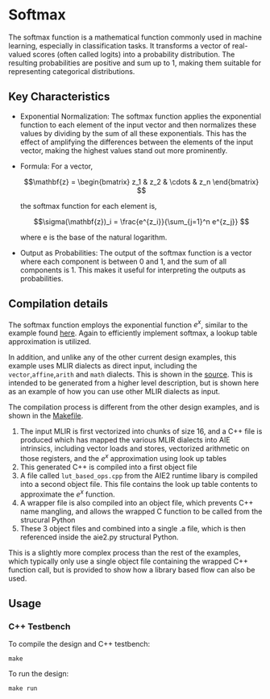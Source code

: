 <!---//===- README.md --------------------------*- Markdown -*-===//
//
// This file is licensed under the Apache License v2.0 with LLVM Exceptions.
// See https://llvm.org/LICENSE.txt for license information.
// SPDX-License-Identifier: Apache-2.0 WITH LLVM-exception
//
// Copyright (C) 2022, Advanced Micro Devices, Inc.
// 
//===----------------------------------------------------------------------===//-->

# Softmax

The softmax function is a mathematical function commonly used in machine learning, especially in classification tasks. It transforms a vector of real-valued scores (often called logits) into a probability distribution. The resulting probabilities are positive and sum up to 1, making them suitable for representing categorical distributions.

## Key Characteristics
* Exponential Normalization: The softmax function applies the exponential function to each element of the input vector and then normalizes these values by dividing by the sum of all these exponentials. This has the effect of amplifying the differences between the elements of the input vector, making the highest values stand out more prominently.

* Formula: For a vector,

    ```math
    \mathbf{z} = \begin{bmatrix} z_1 & z_2 & \cdots & z_n \end{bmatrix} 
    ```

    the softmax function for each element is,

    ```math
    \sigma(\mathbf{z})_i = \frac{e^{z_i}}{\sum_{j=1}^n e^{z_j}} 
    ```

    where e is the base of the natural logarithm.

* Output as Probabilities: The output of the softmax function is a vector where each component is between 0 and 1, and the sum of all components is 1. This makes it useful for interpreting the outputs as probabilities.


## Compilation details

The softmax function employs the exponential function $e^x$, similar to the example found [here](../../basic/eltwise_exp/). Again to efficiently implement softmax, a lookup table approximation is utilized.

In addition, and unlike any of the other current design examples, this example uses MLIR dialects as direct input, including the `vector`,`affine`,`arith` and `math` dialects.  This is shown in the [source](./bf16_softmax.mlir).  This is intended to be generated from a higher level description, but is shown here as an example of how you can use other MLIR dialects as input.

The compilation process is different from the other design examples, and is shown in the [Makefile](./Makefile).

1. The input MLIR is first vectorized into chunks of size 16, and a C++ file is produced which has mapped the various MLIR dialects into AIE intrinsics, including vector loads and stores, vectorized arithmetic on those registers, and the $e^x$ approximation using look up tables
1. This generated C++ is compiled into a first object file
1. A file called `lut_based_ops.cpp` from the AIE2 runtime libary is compiled into a second object file.  This file contains the look up table contents to approximate the $e^x$ function.
1. A wrapper file is also compiled into an object file, which prevents C++ name mangling, and allows the wrapped C function to be called from the strucural Python
1. These 3 object files and combined into a single .a file, which is then referenced inside the aie2.py structural Python.

This is a slightly more complex process than the rest of the examples, which typically only use a single object file containing the wrapped C++ function call, but is provided to show how a library based flow can also be used.

## Usage

### C++ Testbench

To compile the design and C++ testbench:

```
make
```

To run the design:

```
make run
```